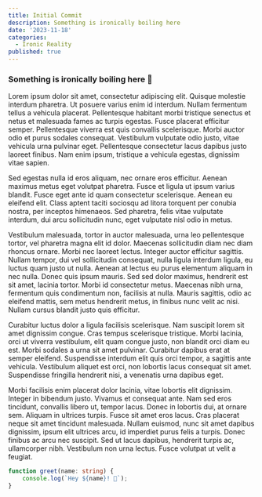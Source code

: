 ```yaml
---
title: Initial Commit
description: Something is ironically boiling here
date: '2023-11-18'
categories:
  - Ironic Reality
published: true
---
```


### Something is ironically boiling here 🧪

Lorem ipsum dolor sit amet, consectetur adipiscing elit. Quisque molestie interdum pharetra. Ut posuere varius enim id interdum. Nullam fermentum tellus a vehicula placerat. Pellentesque habitant morbi tristique senectus et netus et malesuada fames ac turpis egestas. Fusce placerat efficitur semper. Pellentesque viverra est quis convallis scelerisque. Morbi auctor odio et purus sodales consequat. Vestibulum vulputate odio justo, vitae vehicula urna pulvinar eget. Pellentesque consectetur lacus dapibus justo laoreet finibus. Nam enim ipsum, tristique a vehicula egestas, dignissim vitae sapien.

Sed egestas nulla id eros aliquam, nec ornare eros efficitur. Aenean maximus metus eget volutpat pharetra. Fusce et ligula ut ipsum varius blandit. Fusce eget ante id quam consectetur scelerisque. Aenean eu eleifend elit. Class aptent taciti sociosqu ad litora torquent per conubia nostra, per inceptos himenaeos. Sed pharetra, felis vitae vulputate interdum, dui arcu sollicitudin nunc, eget vulputate nisl odio in metus.

Vestibulum malesuada, tortor in auctor malesuada, urna leo pellentesque tortor, vel pharetra magna elit id dolor. Maecenas sollicitudin diam nec diam rhoncus ornare. Morbi nec laoreet lectus. Integer auctor efficitur sagittis. Nullam tempor, dui vel sollicitudin consequat, nulla ligula interdum ligula, eu luctus quam justo ut nulla. Aenean at lectus eu purus elementum aliquam in nec nulla. Donec quis ipsum mauris. Sed sed dolor maximus, hendrerit est sit amet, lacinia tortor. Morbi id consectetur metus. Maecenas nibh urna, fermentum quis condimentum non, facilisis at nulla. Mauris sagittis, odio ac eleifend mattis, sem metus hendrerit metus, in finibus nunc velit ac nisi. Nullam cursus blandit justo quis efficitur.

Curabitur luctus dolor a ligula facilisis scelerisque. Nam suscipit lorem sit amet dignissim congue. Cras tempus scelerisque tristique. Morbi lacinia, orci ut viverra vestibulum, elit quam congue justo, non blandit orci diam eu est. Morbi sodales a urna sit amet pulvinar. Curabitur dapibus erat at semper eleifend. Suspendisse interdum elit quis orci tempor, a sagittis ante vehicula. Vestibulum aliquet est orci, non lobortis lacus consequat sit amet. Suspendisse fringilla hendrerit nisi, a venenatis urna dapibus eget.

Morbi facilisis enim placerat dolor lacinia, vitae lobortis elit dignissim. Integer in bibendum justo. Vivamus et consequat ante. Nam sed eros tincidunt, convallis libero ut, tempor lacus. Donec in lobortis dui, at ornare sem. Aliquam in ultrices turpis. Fusce sit amet eros lacus. Cras placerat neque sit amet tincidunt malesuada. Nullam euismod, nunc sit amet dapibus dignissim, ipsum elit ultrices arcu, id imperdiet purus felis a turpis. Donec finibus ac arcu nec suscipit. Sed ut lacus dapibus, hendrerit turpis ac, ullamcorper nibh. Vestibulum non urna lectus. Fusce volutpat ut velit a feugiat.

```ts
function greet(name: string) {
	console.log(`Hey ${name}! 👋`);
}
```
